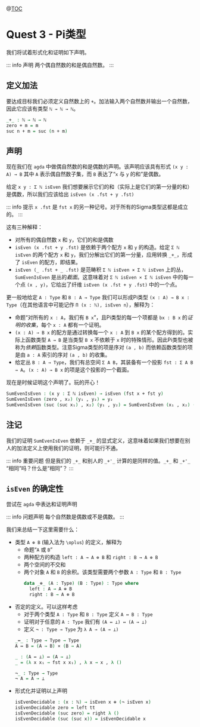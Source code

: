 @[TOC](Pi类型)

# Quest 3 - Pi类型

<!--
```agda
module Trinitarianism.Quest3 where

open import Cubical.Core.Everything public
open import Cubical.Data.Unit public renaming (Unit to ⊤)
open import Cubical.Data.Empty public using (⊥)
open import Cubical.Data.Nat public hiding (_+_ ; isEven)

isEven : ℕ → Type
isEven zero = ⊤
isEven (suc zero) = ⊥
isEven (suc (suc n)) = isEven n

_×_ : Type → Type → Type
A × C = Σ A (λ a → C)

private
  postulate
    A B C : Type
```
-->

我们将试着形式化和证明如下声明。

::: info 声明
两个偶自然数的和是偶自然数。
:::

## 定义加法

要达成目标我们必须定义自然数上的 `+`。加法输入两个自然数并输出一个自然数，因此它应该有类型 `ℕ → ℕ → ℕ`。

```agda
_+_ : ℕ → ℕ → ℕ
zero + m = m
suc n + m = suc (n + m)
```

## 声明

现在我们在 `agda` 中做偶自然数的和是偶数的声明。该声明应该具有形式 `(x y : A) → B` 其中 `A` 表示偶自然数子集，而 `B` 表达了“`x` 与 `y` 的和”是偶数。

给定 `x y : Σ ℕ isEven` 我们想要展示它们的和（实际上是它们的第一分量的和）是偶数，所以我们应该给出 `isEven (x .fst + y .fst)`

::: info 提示
`x .fst` 是 `fst x` 的另一种记号。对于所有的Sigma类型这都是成立的。
:::

这有三种解释：
- 对所有的偶自然数 `x` 和 `y`，它们的和是偶数
- `isEven (x .fst + y .fst)` 是依赖于两个配方 `x` 和 `y` 的构造。给定 `Σ ℕ isEven` 的两个配方 `x` 和 `y`，我们分解出它们的第一分量，应用转换 `_+_`，形成了 `isEven` 的配方，即结果。
- `isEven (_ .fst + _ .fst)` 是范畴积 `Σ ℕ isEven × Σ ℕ isEven` 上的丛，`SumEvenIsEven` 是丛的*截面*。这意味着对 `Σ ℕ isEven × Σ ℕ isEven` 中的每一个点 `(x , y)`，它给出了纤维 `isEven (x .fst + y .fst)` 中的一个点。

更一般地给定 `A : Type` 和 `B : A → Type` 我们可以形成Pi类型 `(x : A) → B x : Type`（在其他语言中可能记作 `Π (x : ℕ), isEven n`），解释为：
- 命题“对所有的 `x : A`，我们有 `B x`”，且Pi类型的每一个项都是 `bx : B x` 的*证明的收集*，每个 `x : A` 都有一个证明。
- `(x : A) → B x` 的配方是通过转换每一个 `x : A` 到 `B x` 的某个配方得到的。实际上函数类型 `A → B` 是当类型 `B x` 不依赖于 `x` 时的特殊情形。因此Pi类型也被称为*依赖*函数类型。注意Sigma类型的项是序对 `(a , b)` 而依赖函数类型的项是由 `a : A` 索引的序对 `(a , b)` 的收集。
- 给定丛 `B : A → Type`，我们有总空间 `Σ A B`，其装备有一个投影 `fst : Σ A B → A`。`(x : A) → B x` 的项是这个投影的一个截面。

现在是时候证明这个声明了。玩的开心！

```agda
SumEvenIsEven : (x y : Σ ℕ isEven) → isEven (fst x + fst y)
SumEvenIsEven (zero , x₂) (y₁ , y₂) = y₂
SumEvenIsEven (suc (suc x₁) , x₂) (y₁ , y₂) = SumEvenIsEven (x₁ , x₂) (y₁ , y₂)
```

## 注记

我们的证明 `SumEvenIsEven` 依赖于 `_+_` 的显式定义，这意味着如果我们想要在别人的加法定义上使用我们的证明，则可能行不通。

::: info 重要问题
但是我们的 `_+_` 和别人的 `_+'_` 计算的是同样的值。`_+_` 和 `_+'_` “相同”吗？什么是“相同”？
:::

## `isEven` 的确定性

尝试在 `agda` 中表达和证明声明

::: info 问题声明
每个自然数是偶数或不是偶数。
:::

我们来总结一下这里需要什么：
- 类型 `A ⊕ B` (输入法为 `\oplus`) 的定义，解释为
  - 命题“`A` 或 `B`”
  - 两种配方的构造 `left : A → A ⊕ B` 和 `right : B → A ⊕ B`
  - 两个空间的不交和
  - 两个对象 `A` 和 `B` 的余积。该类型需要两个参数 `A : Type` 和 `B : Type`
    ```agda
    data _⊕_ (A : Type) (B : Type) : Type where
      left : A → A ⊕ B
      right : B → A ⊕ B
    ```
- 否定的定义。可以这样考虑
  - 对于两个类型 `A : Type` 和 `B : Type` 定义 `A ↔ B : Type`
  - 证明对于任意的 `A : Type` 我们有 `(A ↔ ⊥) ↔ (A → ⊥)`
  - 定义 `¬ : Type → Type` 为 `λ A → (A → ⊥)`
  ```agda
  _↔_ : Type → Type → Type
  A ↔ B = (A → B) × (B → A)

  _ : (A ↔ ⊥) ↔ (A → ⊥)
  _ = (λ x x₁ → fst x x₁) , λ x → x , λ ()

  ¬_ : Type → Type
  ¬ A = A → ⊥
  ```
- 形式化并证明以上声明
  ```agda
  isEvenDecidable : (x : ℕ) → isEven x ⊕ (¬ isEven x)
  isEvenDecidable zero = left tt
  isEvenDecidable (suc zero) = right λ ()
  isEvenDecidable (suc (suc x)) = isEvenDecidable x
  ```
